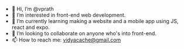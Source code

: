 - 👋 Hi, I’m @vprath
- 👀 I’m interested in front-end web development.
- 🌱 I’m currently learning making a website and a mobile app using JS, react and expo.
- 💞️ I’m looking to collaborate on anyone who's into front-end.
- 📫 How to reach me: vidyacache@gmail.com

<!---
vprath/vprath is a ✨ special ✨ repository because its `README.md` (this file) appears on your GitHub profile.
You can click the Preview link to take a look at your changes.
--->
